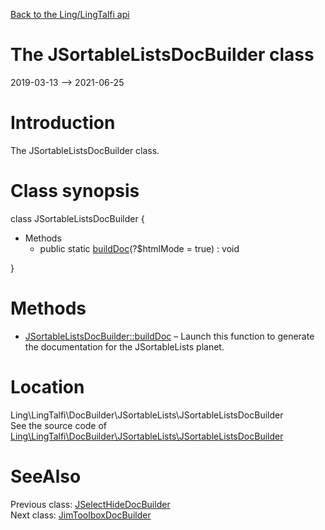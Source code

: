 [Back to the Ling/LingTalfi api](https://github.com/lingtalfi/LingTalfi/blob/master/doc/api/Ling/LingTalfi.md)



The JSortableListsDocBuilder class
================
2019-03-13 --> 2021-06-25






Introduction
============

The JSortableListsDocBuilder class.



Class synopsis
==============


class <span class="pl-k">JSortableListsDocBuilder</span>  {

- Methods
    - public static [buildDoc](https://github.com/lingtalfi/LingTalfi/blob/master/doc/api/Ling/LingTalfi/DocBuilder/JSortableLists/JSortableListsDocBuilder/buildDoc.md)(?$htmlMode = true) : void

}






Methods
==============

- [JSortableListsDocBuilder::buildDoc](https://github.com/lingtalfi/LingTalfi/blob/master/doc/api/Ling/LingTalfi/DocBuilder/JSortableLists/JSortableListsDocBuilder/buildDoc.md) &ndash; Launch this function to generate the documentation for the JSortableLists planet.





Location
=============
Ling\LingTalfi\DocBuilder\JSortableLists\JSortableListsDocBuilder<br>
See the source code of [Ling\LingTalfi\DocBuilder\JSortableLists\JSortableListsDocBuilder](https://github.com/lingtalfi/LingTalfi/blob/master/DocBuilder/JSortableLists/JSortableListsDocBuilder.php)



SeeAlso
==============
Previous class: [JSelectHideDocBuilder](https://github.com/lingtalfi/LingTalfi/blob/master/doc/api/Ling/LingTalfi/DocBuilder/JSelectHide/JSelectHideDocBuilder.md)<br>Next class: [JimToolboxDocBuilder](https://github.com/lingtalfi/LingTalfi/blob/master/doc/api/Ling/LingTalfi/DocBuilder/JimToolbox/JimToolboxDocBuilder.md)<br>
